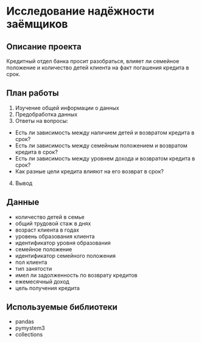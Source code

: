 # Исследование надёжности заёмщиков
## Описание проекта
Кредитный отдел банка просит разобраться, влияет ли семейное положение и количество детей клиента на факт погашения кредита в срок.
## План работы
1. Изучение общей информации о данных
2. Предобработка данных
3. Ответы на вопросы:
  - Есть ли зависимость между наличием детей и возвратом кредита в срок?
  - Есть ли зависимость между семейным положением и возвратом кредита в срок?
  - Есть ли зависимость между уровнем дохода и возвратом кредита в срок?
  - Как разные цели кредита влияют на его возврат в срок?
4. Вывод
## Данные
- количество детей в семье
- общий трудовой стаж в днях
- возраст клиента в годах
- уровень образования клиента
- идентификатор уровня образования
- семейное положение
- идентификатор семейного положения
- пол клиента
- тип занятости
- имел ли задолженность по возврату кредитов
- ежемесячный доход
- цель получения кредита
## Используемые библиотеки
- pandas
- pymystem3
- collections
